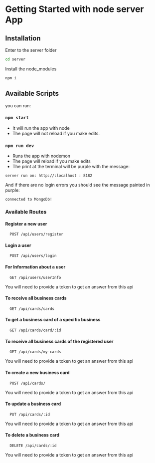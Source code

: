 # Getting Started with node server App

## Installation

Enter to the server folder

```bash
cd server
```

Install the node_modules

```bash
npm i
```

## Available Scripts

you can run:

### `npm start`

- It will run the app with node
- The page will not reload if you make edits.

### `npm run dev`

- Runs the app with nodemon
- The page will reload if you make edits
- The print at the terminal will be purple with the message:

`server run on: http://:localhost : 8182`

And if there are no login errors you should see the message painted in purple:

`connected to MongoDb!`

### Available Routes

#### Register a new user

```http
  POST /api/users/register
```

#### Login a user

```http
  POST /api/users/login
```

#### For Information about a user

```http
  GET /api/users/userInfo
```

You will need to provide a token to get an answer from this api

#### To receive all business cards

```http
  GET /api/cards/cards
```

#### To get a business card of a specific business

```http
  GET /api/cards/card/:id
```

#### To receive all business cards of the registered user

```http
  GET /api/cards/my-cards
```

You will need to provide a token to get an answer from this api

#### To create a new business card

```http
  POST /api/cards/
```

You will need to provide a token to get an answer from this api

#### To update a business card

```http
  PUT /api/cards/:id
```

You will need to provide a token to get an answer from this api

#### To delete a business card

```http
  DELETE /api/cards/:id
```

You will need to provide a token to get an answer from this api
